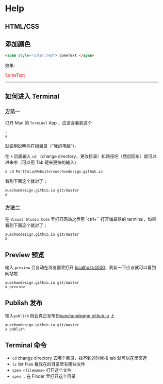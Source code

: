 # Help

## HTML/CSS

## 添加颜色

```html
<span style="color:red"> SomeText </span>
```

效果:

<span style="color:red"> SomeText </span>

---


## 如何进入 Terminal

### 方法一

打开 Mac 的 `Terminal` App ，应该会看到这个

```
~
λ
```
就说明说明你在根目录（“我的电脑”）。


在 `λ` 后面输入 `cd` （change directory，更改目录）和路径吧（然后回车）就可以进来啦（可以用 Tab 键来更快的输入）

```
λ cd PortfolioWebsite/xuechundesign.github.io
```

看到下面这个就对了：

```
xuechundesign.github.io git/master
λ 
```

### 方法二

在·`Visual Studio Code` 里打开网站之后用 `ctrl+\`` 打开编辑器的 terminal，如果看到下面这个就对了：

```
xuechundesign.github.io git/master
λ 
```

## Preview 预览

输入 `preview` 会自动在浏览器里打开 [localhost:4000](http://localhost:4000)，刷新一下应该就可以看到网站啦

```
xuechundesign.github.io git/master
λ preview
```

## Publish 发布

输入`publish` 则会真正发布到[xuechundesign.github.io](http://xuechundesign.github.io) 上

```
xuechundesign.github.io git/master
λ publish
```

## Terminal 命令

* `cd` change directory 去哪个目录，找不到的时候按 tab 就可以在里面选
* `ls` list files 看我在的目录里有哪些文件
* `open <filename>` 打开这个文件
* `open .` 在 Finder 里打开这个目录
 